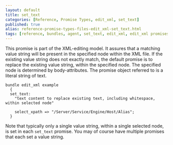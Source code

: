 ```yaml
---
layout: default
title: set_text
categories: [Reference, Promise Types, edit_xml, set_text]
published: true
alias: reference-promise-types-files-edit_xml-set_text.html
tags: [reference, bundles, agent, set_text, edit_xml, edit_xml promises, files promises]
---
```


This promise is part of the XML-editing model. It assures that a
matching value string will be present in the specified node within the
XML file. If the existing value string does not exactly match, the
default promise is to replace the existing value string, within the
specified node. The specified node is determined by body-attributes. The
promise object referred to is a literal string of text.

  

```cf3
bundle edit_xml example
  {
  set_text:
    "text content to replace existing text, including whitespace, within selected node"

    select_xpath => "/Server/Service/Engine/Host/Alias";
  }
```

  

Note that typically only a single value string, within a single selected
node, is set in each `set_text` promise. You may of course have multiple
promises that each set a value string.
